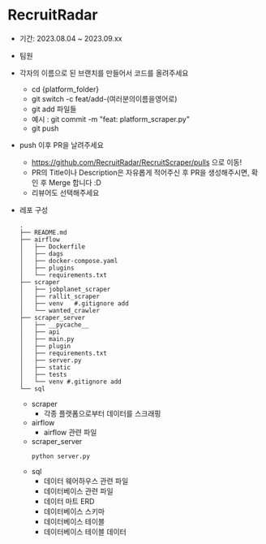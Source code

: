 # RecruitRadar

- 기간: 2023.08.04 ~ 2023.09.xx

- 팀원 

- 각자의 이름으로 된 브랜치를 만들어서 코드를 올려주세요
    - cd {platform_folder}
    - git switch -c feat/add-(여러분의이름을영어로)
    - git add 파일들
    - 예시 : git commit -m "feat: platform_scraper.py"
    - git push  

- push 이후 PR을 날려주세요
    - https://github.com/RecruitRadar/RecruitScraper/pulls 으로 이동! <br>
    - PR의 Title이나 Description은 자유롭게 적어주신 후 PR을 생성해주시면, 확인 후 Merge 합니다 :D
    - 리뷰어도 선택해주세요

- 레포 구성
    ```
    .
    ├── README.md
    ├── airflow
    │   ├── Dockerfile
    │   ├── dags
    │   ├── docker-compose.yaml
    │   ├── plugins
    │   └── requirements.txt
    ├── scraper
    │   ├── jobplanet_scraper
    │   ├── rallit_scraper
    │   ├── venv   #.gitignore add
    │   └── wanted_crawler
    ├── scraper_server
    │   ├── __pycache__
    │   ├── api
    │   ├── main.py
    │   ├── plugin
    │   ├── requirements.txt
    │   ├── server.py
    │   ├── static
    │   ├── tests
    │   └── venv #.gitignore add
    └── sql

    ```
    - scraper
        - 각종 플랫폼으로부터 데이터를 스크래핑
    - airflow
        - airflow 관련 파일
    - scraper_server
        ```
        python server.py
        ```
    - sql
        - 데이터 웨어하우스 관련 파일
        - 데이터베이스 관련 파일
        - 데이터 마트 ERD
        - 데이터베이스 스키마
        - 데이터베이스 테이블
        - 데이터베이스 테이블 데이터